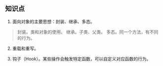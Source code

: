 
## 知识点

1.  面向对象的主要思想：封装、继承、多态。
> 封装。类和对象的使用。
> 继承。子类、父类。
> 多态。同一个方法，有不同的行为。

2. 重载和重写。

3. 钩子（Hook）。某些操作会触发特定函数，可以自定义对应函数的行为。
